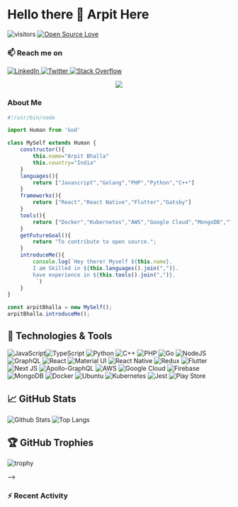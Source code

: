 # Hello there 👋 Arpit Here


![visitors](https://visitor-badge.laobi.icu/badge?page_id=arpitBhalla.arpitBhalla) [![Open Source Love](https://badges.frapsoft.com/os/v1/open-source.svg?v=102)](https://github.com/ellerbrock/open-source-badge/)

### 📫 Reach me on
<a href="https://linkedin.com/in/arpitBhalla">
<img alt="LinkedIn" src="https://img.shields.io/badge/linkedin%20-%230077B5.svg?&style=for-the-badge&logo=linkedin&logoColor=white"/>
</a>
<a href="https://twitter.com/im_arpitBhalla">
<img alt="Twitter" src="https://img.shields.io/badge/Twitter%20-%231DA1F2.svg?&style=for-the-badge&logo=Twitter&logoColor=white"/>
</a>
<a href="https://stackoverflow.com/users/6682039/arpit-bhalla">
<img alt="Stack Overflow" src="https://img.shields.io/badge/-Stack%20overflow-FE7A16?style=for-the-badge&logo=stack-overflow&logoColor=white"/>
</a>

<p align="center">
    <img src='https://github-readme-streak-stats.herokuapp.com?user=arpitbhalla&theme=dark&hide_border=true'/>
</p>




### About Me

```javascript
#!/usr/bin/node

import Human from 'God'

class MySelf extends Human {
    constructor(){
        this.name="Arpit Bhalla"
        this.country="India"
    }
    languages(){
        return ["Javascript","Golang","PHP","Python","C++"]
    }
    frameworks(){
        return ["React","React Native","Flutter","Gatsby"]
    }
    tools(){
        return ["Docker","Kubernetes","AWS","Google Cloud","MongoDB","Typescript"]
    }
    getFutureGoal(){
        return "To contribute to open source.";
    }
    introduceMe(){
        console.log(`Hey there! Myself ${this.name}.
        I am Skilled in ${this.languages().join(",")}.
        have experience in ${this.tools().join(",")}.
         `)
    }
}

const arpitBhalla = new MySelf();
arpitBhalla.introduceMe();

```


## 🔧 Technologies & Tools


<img alt="JavaScript" src="https://img.shields.io/badge/javascript%20-%23323330.svg?&style=for-the-badge&logo=javascript&logoColor=%23F7DF1E"/><img alt="TypeScript" src="https://img.shields.io/badge/typescript%20-%23007ACC.svg?&style=for-the-badge&logo=typescript&logoColor=white"/> <img alt="Python" src="https://img.shields.io/badge/python%20-%2314354C.svg?&style=for-the-badge&logo=python&logoColor=white"/> <img alt="C++" src="https://img.shields.io/badge/c++%20-%2300599C.svg?&style=for-the-badge&logo=c%2B%2B&ogoColor=white"/> <img alt="PHP" src="https://img.shields.io/badge/php-%23777BB4.svg?&style=for-the-badge&logo=php&logoColor=white"/> <img alt="Go" src="https://img.shields.io/badge/go-%2300ADD8.svg?&style=for-the-badge&logo=go&logoColor=white"/> <img alt="NodeJS" src="https://img.shields.io/badge/node.js%20-%2343853D.svg?&style=for-the-badge&logo=node.js&logoColor=white"/>
<img alt="GraphQL" src="https://img.shields.io/badge/-GraphQL-E10098?style=for-the-badge&logo=graphql"/>
<img alt="React" src="https://img.shields.io/badge/react%20-%2320232a.svg?&style=for-the-badge&logo=react&logoColor=%2361DAFB"/>
<img alt="Material UI" src="https://img.shields.io/badge/material%20ui%20-%230081CB.svg?&style=for-the-badge&logo=material-ui&logoColor=white"/> <img alt="React Native" src="https://img.shields.io/badge/react_native%20-%2320232a.svg?&style=for-the-badge&logo=react&logoColor=%2361DAFB"/> <img alt="Redux" src="https://img.shields.io/badge/redux%20-%23593d88.svg?&style=for-the-badge&logo=redux&logoColor=white"/> <img alt="Flutter" src="https://img.shields.io/badge/Flutter%20-%2302569B.svg?&style=for-the-badge&logo=Flutter&logoColor=white" /> <img alt="Next JS" src="https://img.shields.io/badge/next%20js%20-%23000000.svg?&style=for-the-badge&logo=next.js&logoColor=white"/> <img alt="Apollo-GraphQL" src="https://img.shields.io/badge/-Apollo%20GraphQL-311C87?style=for-the-badge&logo=apollo-graphql"/> <img alt="AWS" src="https://img.shields.io/badge/AWS%20-%23FF9900.svg?&style=for-the-badge&logo=amazon-aws&logoColor=white"/> <img alt="Google Cloud" src="https://img.shields.io/badge/Google%20Cloud%20-%234285F4.svg?&style=for-the-badge&logo=google-cloud&logoColor=white"/> <img alt="Firebase" src="https://img.shields.io/badge/firebase%20-%23039BE5.svg?&style=for-the-badge&logo=firebase"/> <img alt="MongoDB" src ="https://img.shields.io/badge/MongoDB-%234ea94b.svg?&style=for-the-badge&logo=mongodb&logoColor=white"/> <img alt="Docker" src="https://img.shields.io/badge/docker%20-%230db7ed.svg?&style=for-the-badge&logo=docker&logoColor=white"/> <img alt="Ubuntu" src="https://img.shields.io/badge/Ubuntu-E95420?style=for-the-badge&logo=ubuntu&logoColor=white" /> <img alt="Kubernetes" src="https://img.shields.io/badge/kubernetes%20-%23326ce5.svg?&style=for-the-badge&logo=kubernetes&logoColor=white"/> <img alt="Jest" src="https://img.shields.io/badge/-jest-%23C21325?&style=for-the-badge&logo=jest&logoColor=white"/> <img alt="Play Store" src="https://img.shields.io/badge/Google_Play-414141?style=for-the-badge&logo=google-play&logoColor=white" />

## &#x1f4c8; GitHub Stats
![Github Stats](https://github-readme-stats.vercel.app/api?username=arpitbhalla&count_private=true&show_icons=true&include_all_commits=true&theme=nord)
![Top Langs](https://github-readme-stats.vercel.app/api/top-langs/?username=arpitbhalla&hide=TeX&layout=compact&theme=nord)

## 🏆 GitHub Trophies

![trophy](https://github-profile-trophy.vercel.app/?username=arpitBhalla&theme=nord&column=7)

-->




### :zap: Recent Activity

<!--START_SECTION:activity-->

<!--END_SECTION:activity-->
